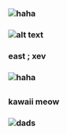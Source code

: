 ### ![haha](https://64.media.tumblr.com/31f1d9631b5cf07aeeb2329e52918493/c4e1dba0e9870332-39/s400x600/cd9f5c78886d0d750175a7eee85ce88ff1804b6b.pnj?raw=true)

### ![alt text](https://64.media.tumblr.com/22113f3a38e63861086d5c877b88b5d9/c4e1dba0e9870332-40/s640x960/87ffe064155d0a49f016bce41a3f98a416917c01.pnj?raw=true)

### east ; xev

### ![haha](https://64.media.tumblr.com/1380f2d60d54675e5b87d4924d02d541/c4e1dba0e9870332-19/s400x600/915641e0639230937c2ed9e9f1c6d04995b314df.pnj?raw=true)

##
### kawaii meow
### ![dads](https://64.media.tumblr.com/0bed5c3a3e22c7f388ccfe578c680462/5e7cf4e8451d3f11-d4/s400x600/ac489c83575408620f4953ada728314dc4a2e60a.pnj?raw=true)
